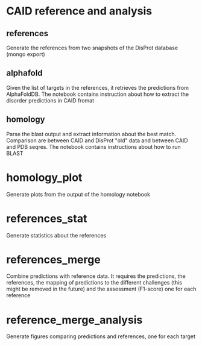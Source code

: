 # CAID reference and analysis

## references
Generate the references from two snapshots of the DisProt database (mongo export)

## alphafold
Given the list of targets in the references, it retrieves the predictions from
AlphaFoldDB. The notebook contains instruction about how to extract the disorder
predictions in CAID fromat

## homology
Parse the blast output and extract information about the best match.
Comparison are between CAID and DisProt "old" data and between
CAID and PDB seqres.
The notebook contains instructions about how to run BLAST

# homology_plot
Generate plots from the output of the homology notebook

# references_stat
Generate statistics about the references

# references_merge
Combine predictions with reference data.
It requires the predictions, the references, the mapping of predictions to the
different challenges (this might be removed in the future) and the assessment
(F1-score) one for each reference

# reference_merge_analysis
Generate figures comparing predictions and references, one for each target

